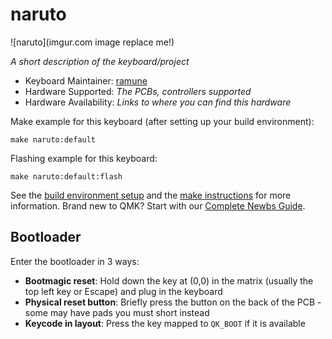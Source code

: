 # naruto

![naruto](imgur.com image replace me!)

*A short description of the keyboard/project*

* Keyboard Maintainer: [ramune](https://github.com/ramune)
* Hardware Supported: *The PCBs, controllers supported*
* Hardware Availability: *Links to where you can find this hardware*

Make example for this keyboard (after setting up your build environment):

    make naruto:default

Flashing example for this keyboard:

    make naruto:default:flash

See the [build environment setup](https://docs.qmk.fm/#/getting_started_build_tools) and the [make instructions](https://docs.qmk.fm/#/getting_started_make_guide) for more information. Brand new to QMK? Start with our [Complete Newbs Guide](https://docs.qmk.fm/#/newbs).

## Bootloader

Enter the bootloader in 3 ways:

* **Bootmagic reset**: Hold down the key at (0,0) in the matrix (usually the top left key or Escape) and plug in the keyboard
* **Physical reset button**: Briefly press the button on the back of the PCB - some may have pads you must short instead
* **Keycode in layout**: Press the key mapped to `QK_BOOT` if it is available
